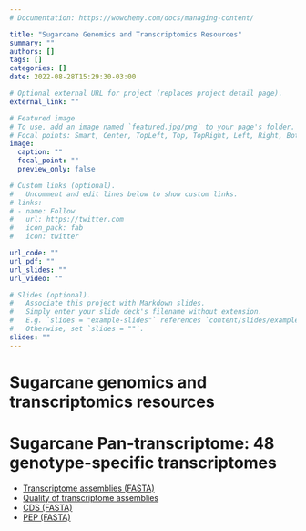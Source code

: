 ```yaml
---
# Documentation: https://wowchemy.com/docs/managing-content/

title: "Sugarcane Genomics and Transcriptomics Resources"
summary: ""
authors: []
tags: []
categories: []
date: 2022-08-28T15:29:30-03:00

# Optional external URL for project (replaces project detail page).
external_link: ""

# Featured image
# To use, add an image named `featured.jpg/png` to your page's folder.
# Focal points: Smart, Center, TopLeft, Top, TopRight, Left, Right, BottomLeft, Bottom, BottomRight.
image:
  caption: ""
  focal_point: ""
  preview_only: false

# Custom links (optional).
#   Uncomment and edit lines below to show custom links.
# links:
# - name: Follow
#   url: https://twitter.com
#   icon_pack: fab
#   icon: twitter

url_code: ""
url_pdf: ""
url_slides: ""
url_video: ""

# Slides (optional).
#   Associate this project with Markdown slides.
#   Simply enter your slide deck's filename without extension.
#   E.g. `slides = "example-slides"` references `content/slides/example-slides.md`.
#   Otherwise, set `slides = ""`.
slides: ""
---
```

# Sugarcane genomics and transcriptomics resources

# Sugarcane Pan-transcriptome: 48 genotype-specific transcriptomes
* [Transcriptome assemblies (FASTA)](https://figshare.com/articles/dataset/Genotype_specific_transcriptome_assemblies_-_Fasta_files/18623039)
* [Quality of transcriptome assemblies](https://figshare.com/articles/dataset/Genotype_specific_transcriptome_assemblies_-_Evaluation_metrics/18623321)
* [CDS (FASTA)](https://figshare.com/articles/dataset/Genotype_specific_CDS_-_Fasta_files/19426715)
* [PEP (FASTA)](https://figshare.com/articles/dataset/Genotype_specific_PEP_-_Fasta_files/19426721)
